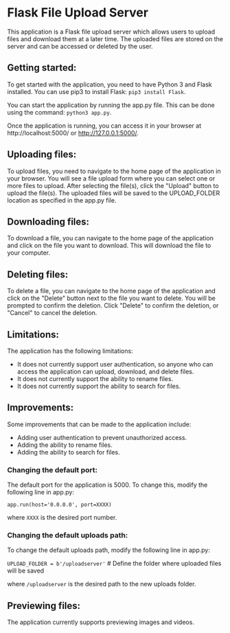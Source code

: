 # Flask File Upload Server

This application is a Flask file upload server which allows users to upload files and download them at a later time. The uploaded files are stored on the server and can be accessed or deleted by the user.

## Getting started:

To get started with the application, you need to have Python 3 and Flask installed. You can use pip3 to install Flask: `pip3 install Flask`.

You can start the application by running the app.py file. This can be done using the command: `python3 app.py`.

Once the application is running, you can access it in your browser at http://localhost:5000/ or http://127.0.0.1:5000/.

## Uploading files:

To upload files, you need to navigate to the home page of the application in your browser. You will see a file upload form where you can select one or more files to upload. After selecting the file(s), click the "Upload" button to upload the file(s). The uploaded files will be saved to the UPLOAD_FOLDER location as specified in the app.py file.

## Downloading files:

To download a file, you can navigate to the home page of the application and click on the file you want to download. This will download the file to your computer.

## Deleting files:

To delete a file, you can navigate to the home page of the application and click on the "Delete" button next to the file you want to delete. You will be prompted to confirm the deletion. Click "Delete" to confirm the deletion, or "Cancel" to cancel the deletion.

## Limitations:

The application has the following limitations:

- It does not currently support user authentication, so anyone who can access the application can upload, download, and delete files.
- It does not currently support the ability to rename files.
- It does not currently support the ability to search for files.

## Improvements:

Some improvements that can be made to the application include:

- Adding user authentication to prevent unauthorized access.
- Adding the ability to rename files.
- Adding the ability to search for files.

### Changing the default port:

The default port for the application is 5000. To change this, modify the following line in app.py:

`app.run(host='0.0.0.0', port=XXXX)`

where `XXXX` is the desired port number.

### Changing the default uploads path:

To change the default uploads path, modify the following line in app.py:

`UPLOAD_FOLDER = b'/uploadserver'`  # Define the folder where uploaded files will be saved

where `/uploadserver` is the desired path to the new uploads folder.

## Previewing files:

The application currently supports previewing images and videos.




